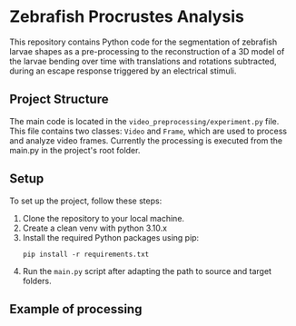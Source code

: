 # Zebrafish Procrustes Analysis

This repository contains Python code for the segmentation of zebrafish larvae shapes as a pre-processing to the reconstruction of a 3D model of the larvae bending over time with translations and rotations subtracted, during an escape response triggered by an electrical stimuli.

## Project Structure

The main code is located in the `video_preprocessing/experiment.py` file. This file contains two classes: `Video` and `Frame`, which are used to process and analyze video frames.
Currently the processing is executed from the main.py in the project's root folder.

## Setup

To set up the project, follow these steps:

1. Clone the repository to your local machine.
2. Create a clean venv with python 3.10.x
3. Install the required Python packages using pip:
    ```
    pip install -r requirements.txt
    ```
4. Run the `main.py` script after adapting the path to source and target folders.

## Example of processing

